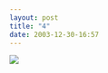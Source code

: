 ```yaml
---
layout: post
title: "4"
date: 2003-12-30-16:57
---
```

 <div id="cmc-container"><a href=""><img src="/strip/images/4.jpg" class="center"></a></div>
